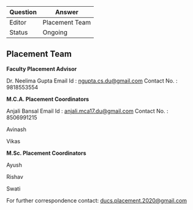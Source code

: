 | Question|Answer|
|-|-|
|Editor|Placement Team|
|Status|Ongoing|

## Placement Team


**Faculty Placement Advisor**

Dr. Neelima Gupta
Email Id : ngupta.cs.du@gmail.com
Contact No. : 9818553554


**M.C.A. Placement Coordinators**

Anjali Bansal
Email Id : anjali.mca17.du@gmail.com
Contact No. : 8506991215

Avinash 


Vikas




**M.Sc. Placement Coordinators**

Ayush



Rishav



Swati



For further correspondence contact: ducs.placement.2020@gmail.com